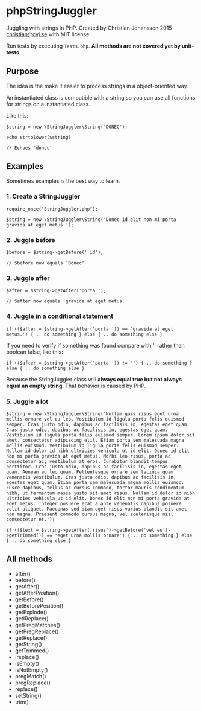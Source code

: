 # phpStringJuggler
Juggling with strings in PHP.
Created by Christian Johansson 2015 <christian@cvj.se> with MIT license.

Run tests by executing `Tests.php`. **All methods are not covered yet by unit-tests**.

## Purpose
The idea is the make it easier to process strings in a object-oriented way.

An instantiated class is compatible with a string so you can use all functions for strings on a instantiated class.

Like this:

`$string = new \StringJuggler\String('DONEC');`

`echo strtolower($string)` 

`// Echoes 'donec'`

## Examples
Sometimes examples is the best way to learn. 

### 1. Create a StringJuggler

`require_once("StringJuggler.php");`

`$string = new \StringJuggler\String('Donec id elit non mi porta gravida at eget metus.');`

### 2. Juggle before

`$before = $string->getBefore(' id');`

`// $before now equals 'Donec'`

### 3. Juggle after

`$after = $string->getAfter('porta ');`

`// $after now equals 'gravida at eget metus.'`

### 4. Juggle in a conditional statement

`if (($after = $string->getAfter('porta ')) == 'gravida at eget metus.') { .. do something } else { .. do something else }`

If you need to verify if something was found compare with '' rather than boolean false, like this:

`if (($after = $string->getAfter('porta ')) != '') { .. do something } else { .. do something else }`

Because the StringJuggler class will **always equal true but not always equal an empty string**. That behavior is caused by PHP.  

### 5. Juggle a lot

`$string = new \StringJuggler\String('Nullam quis risus eget urna mollis ornare vel eu leo. Vestibulum id ligula porta felis euismod semper. Cras justo odio, dapibus ac facilisis in, egestas eget quam. Cras justo odio, dapibus ac facilisis in, egestas eget quam. Vestibulum id ligula porta felis euismod semper. Lorem ipsum dolor sit amet, consectetur adipiscing elit. Etiam porta sem malesuada magna mollis euismod. Vestibulum id ligula porta felis euismod semper. Nullam id dolor id nibh ultricies vehicula ut id elit. Donec id elit non mi porta gravida at eget metus. Morbi leo risus, porta ac consectetur ac, vestibulum at eros. Curabitur blandit tempus porttitor. Cras justo odio, dapibus ac facilisis in, egestas eget quam. Aenean eu leo quam. Pellentesque ornare sem lacinia quam venenatis vestibulum. Cras justo odio, dapibus ac facilisis in, egestas eget quam. Etiam porta sem malesuada magna mollis euismod. Fusce dapibus, tellus ac cursus commodo, tortor mauris condimentum nibh, ut fermentum massa justo sit amet risus. Nullam id dolor id nibh ultricies vehicula ut id elit. Donec id elit non mi porta gravida at eget metus. Integer posuere erat a ante venenatis dapibus posuere velit aliquet. Maecenas sed diam eget risus varius blandit sit amet non magna. Praesent commodo cursus magna, vel scelerisque nisl consectetur et.');`
 
`if (($text = $string->getAfter('risus')->getBefore('vel eu')->getTrimmed()) == 'eget urna mollis ornare') { .. do something } else { .. do something else }`

## All methods

* after()
* before()
* getAfter()
* getAfterPosition()
* getBefore()
* getBeforePosition()
* getExplode()
* getIReplace()
* getPregMatches()
* getPregReplace()
* getReplace()
* getString()
* getTrimmed()
* ireplace()
* isEmpty()
* isNotEmpty()
* pregMatch()
* pregReplace()
* replace()
* setString()
* trim()
